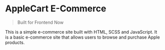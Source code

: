 # AppleCart E-Commerce

> Built for Frontend Now

This is a simple e-commerce site built with HTML, SCSS and JavaScript. It is a basic e-commerce site that allows users to browse and purchase Apple products.